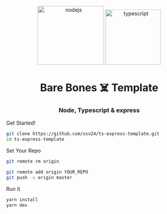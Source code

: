 <p align="center">
  <img width="180" height="160" src="https://d2eip9sf3oo6c2.cloudfront.net/tags/images/000/000/256/full/nodejslogo.png" alt="nodejs" />
    <img width="150" height="150" src="https://i0.wp.com/storage.googleapis.com/blog-images-backup/1*0ei2MOQxAzF7krm-v60wnQ.jpeg?ssl=1" alt="typescript" />
</p>

<h1 align="center">Bare Bones ☠️ Template </h1>
<h3 align="center">Node, Typescript & express</h3>

Get Started!
```bash
git clone https://github.com/xsv24/ts-express-template.git 
cd ts-express-template
```


Set Your Repo
```bash
git remote rm origin

git remote add origin YOUR_REPO
git push -u origin master
```

Run it

```bash
yarn install
yarn dev
```
